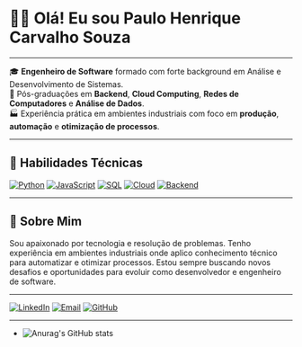 
# 👨‍💻 Olá! Eu sou  Paulo Henrique Carvalho Souza


---

🎓 **Engenheiro de Software** formado com forte background em Análise e Desenvolvimento de Sistemas.  
🎯 Pós-graduações em **Backend**, **Cloud Computing**, **Redes de Computadores** e **Análise de Dados**.  
🏭 Experiência prática em ambientes industriais com foco em **produção**, **automação** e **otimização de processos**.

---

## 🚀 Habilidades Técnicas

[![Python](https://img.shields.io/badge/Python-3776AB?logo=python&logoColor=white&style=for-the-badge)](https://www.python.org)
[![JavaScript](https://img.shields.io/badge/JavaScript-F7DF1E?logo=javascript&logoColor=black&style=for-the-badge)](https://developer.mozilla.org/pt-BR/docs/Web/JavaScript)
[![SQL](https://img.shields.io/badge/SQL-336791?logo=postgresql&logoColor=white&style=for-the-badge)](https://www.postgresql.org)
[![Cloud](https://img.shields.io/badge/Cloud_Computing-4285F4?logo=googlecloud&logoColor=white&style=for-the-badge)](https://cloud.google.com/)
[![Backend](https://img.shields.io/badge/Backend-6DB33F?logo=node.js&logoColor=white&style=for-the-badge)](https://nodejs.org)

---

## 🧠 Sobre Mim

Sou apaixonado por tecnologia e resolução de problemas. Tenho experiência em ambientes industriais onde aplico conhecimento técnico para automatizar e otimizar processos. Estou sempre buscando novos desafios e oportunidades para evoluir como desenvolvedor e engenheiro de software.

---
[![LinkedIn](https://img.shields.io/badge/LinkedIn-blue?logo=linkedin&style=for-the-badge)](https://linkedin.com/in/ophsouza)
[![Email](https://img.shields.io/badge/Email-red?logo=gmail&style=for-the-badge)](mailto:ophsouza@hotmail.com)
[![GitHub](https://img.shields.io/badge/GitHub-000?logo=github&style=for-the-badge)](https://github.com/ophsouza)

---
- ![Anurag's GitHub stats](https://github-readme-stats.vercel.app/api?username=anuraghazra&theme=dark&show_icons=true) 
